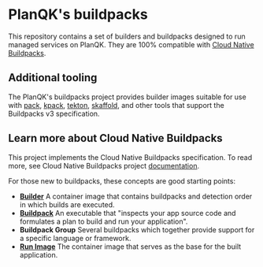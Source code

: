 # PlanQK's buildpacks

This repository contains a set of builders and buildpacks designed to run managed services on PlanQK.
They are 100% compatible with [Cloud Native Buildpacks](https://buildpacks.io/).

## Additional tooling

The PlanQK's buildpacks project provides builder images suitable for use with
[pack](https://github.com/buildpacks/pack),
[kpack](https://github.com/pivotal/kpack),
[tekton](https://github.com/tektoncd/catalog/tree/HEAD/task/buildpacks/0.1),
[skaffold](https://github.com/GoogleContainerTools/skaffold/tree/HEAD/examples/buildpacks),
and other tools that support the Buildpacks v3 specification.

## Learn more about Cloud Native Buildpacks

This project implements the Cloud Native Buildpacks specification. 
To read more, see Cloud Native Buildpacks project
[documentation](https://buildpacks.io/docs/concepts).

For those new to buildpacks, these concepts are good starting points:

* **[Builder](https://buildpacks.io/docs/concepts/components/builder)** A container image that contains buildpacks and detection order in which builds are executed.
* **[Buildpack](https://buildpacks.io/docs/concepts/components/buildpack)** An executable that "inspects your app source code and formulates a plan to build and run your application".
* **Buildpack Group** Several buildpacks which together provide support for a
specific language or framework.
* **[Run Image](https://buildpacks.io/docs/concepts/components/stack)** The container image that serves as the base for the built application.
